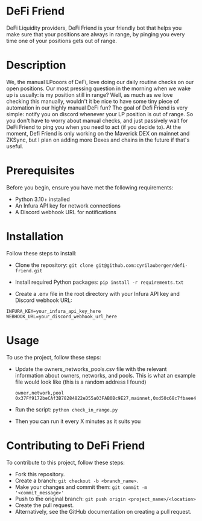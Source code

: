 # DeFi Friend
DeFi Liquidity providers, DeFi Friend is your friendly bot that helps you make sure that your positions are always in range, by pinging you every time one of your positions gets out of range.

# Description
We, the manual LPooors of DeFi, love doing our daily routine checks on our open positions. Our most pressing question in the morning when we wake up is usually: is my position still in range?
Well, as much as we love checking this manually, wouldn't it be nice to have some tiny piece of automation in our highly manual DeFi fun?
The goal of Defi Friend is very simple: notify you on discord whenever your LP position is out of range.
So you don't have to worry about manual checks, and just passively wait for DeFi Friend to ping you when you need to act (if you decide to).
At the moment, Defi Friend is only working on the Maverick DEX on mainnet and ZKSync, but I plan on adding more Dexes and chains in the future if that's useful.

# Prerequisites
Before you begin, ensure you have met the following requirements:
- Python 3.10+ installed
- An Infura API key for network connections
- A Discord webhook URL for notifications

# Installation
Follow these steps to install:

- Clone the repository:
```git clone git@github.com:cyrilauberger/defi-friend.git```

- Install required Python packages:
```pip install -r requirements.txt```

- Create a .env file in the root directory with your Infura API key and Discord webhook URL:
```
INFURA_KEY=your_infura_api_key_here
WEBHOOK_URL=your_discord_webhook_url_here
```

# Usage
To use the project, follow these steps:
- Update the owners_networks_pools.csv file with the relevant information about owners, networks, and pools. This is what an example file would look like (this is a random address I found)
  
  ```
  owner,network,pool
  0x37Ff9172beCAf3B78284822eD55a03FAB0Bc9E27,mainnet,0xd50c68c7fbaee4f469e04cebdcfbf1113b4cdadf
  ```

- Run the script:
```python check_in_range.py```

- Then you can run it every X minutes as it suits you

# Contributing to DeFi Friend
To contribute to this project, follow these steps:

- Fork this repository.
- Create a branch: ```git checkout -b <branch_name>```.
- Make your changes and commit them: ```git commit -m '<commit_message>'```
- Push to the original branch: ```git push origin <project_name>/<location>```
- Create the pull request.
- Alternatively, see the GitHub documentation on creating a pull request.
